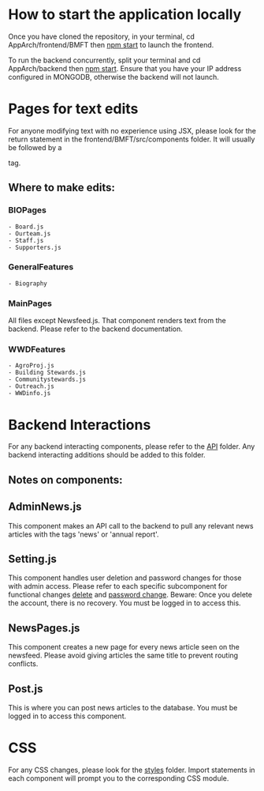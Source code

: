 # How to start the application locally

Once you have cloned the repository, in your terminal, cd AppArch/frontend/BMFT then [npm start]() to launch the frontend.

To run the backend concurrently, split your terminal and cd AppArch/backend then [npm start](). Ensure that you have your IP address configured in MONGODB, otherwise the backend will not launch.

# Pages for text edits

For anyone modifying text with no experience using JSX, please look for the return statement in the frontend/BMFT/src/components folder. It will usually be followed by a <div> tag.

## Where to make edits:

### BIOPages

    - Board.js
    - Ourteam.js
    - Staff.js
    - Supporters.js

### GeneralFeatures

    - Biography

### MainPages
    
All files except Newsfeed.js. That component renders text from the backend. Please refer to the backend documentation.

### WWDFeatures

    - AgroProj.js
    - Building Stewards.js
    - Communitystewards.js
    - Outreach.js
    - WWDinfo.js

# Backend Interactions

For any backend interacting components, please refer to the [API](https://github.com/IvanMK518/Belize-Maya-Forest-Trust/tree/main/AppArch/frontend/BMFT/src/components/API) folder. Any backend interacting additions should be added to this folder.

## Notes on components:

## AdminNews.js

This component makes an API call to the backend to pull any relevant news articles with the tags 'news' or 'annual report'. 

## Setting.js

This component handles user deletion and password changes for those with admin access. Please refer to each specific subcomponent for functional changes [delete](https://github.com/IvanMK518/Belize-Maya-Forest-Trust/blob/main/AppArch/frontend/BMFT/src/components/API/DeleteUser.js) and [password change](https://github.com/IvanMK518/Belize-Maya-Forest-Trust/blob/main/AppArch/frontend/BMFT/src/components/API/UpdatePassword.js). Beware: Once you delete the account, there is no recovery. You must be logged in to access this.

## NewsPages.js

This component creates a new page for every news article seen on the newsfeed. Please avoid giving articles the same title to prevent routing conflicts.

## Post.js

This is where you can post news articles to the database. You must be logged in to access this component.

# CSS 

For any CSS changes, please look for the [styles](https://github.com/IvanMK518/Belize-Maya-Forest-Trust/tree/main/AppArch/frontend/BMFT/src/components/styles)
folder. Import statements in each component will prompt you to the corresponding CSS module.



